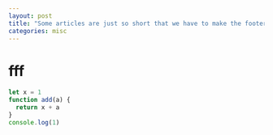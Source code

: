 ```yaml
---
layout: post
title: "Some articles are just so short that we have to make the footer stick"
categories: misc
---
```



# fff

```js
let x = 1
function add(a) {
  return x + a
}
console.log(1)
```

